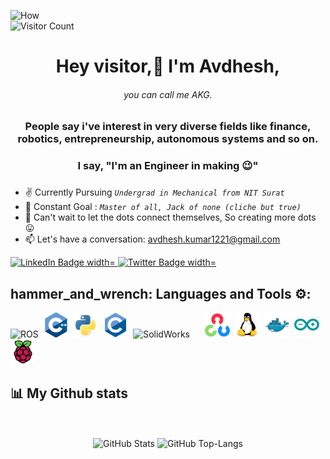 ![How](https://forthebadge.com/images/badges/built-by-DEVELOPERS.svg)  <br/>
![Visitor Count](https://profile-counter.glitch.me/{akg-codes}/count.svg) <br/>
 

      
### <h1 align="center">Hey visitor,👋 I'm Avdhesh,</h1> 
<h6 align="center"> you can call me AKG.</h1>
 
### <h3 align="center">People say i've interest in very diverse fields like finance, robotics, entrepreneurship, autonomous systems and so on. <h3/>
### <h3 align="center">I say, "I'm an Engineer in making &#128521;"<h3/>
- ✌️ Currently Pursuing *`Undergrad in Mechanical from NIT Surat`*
- 🎯 Constant Goal : *`Master of all, Jack of none (cliche but true) `*
- 👀 Can't wait to let the dots connect themselves, So creating more dots &#128539;
- 📫 Let's have a conversation: avdhesh.kumar1221@gmail.com
<a href="https://www.linkedin.com/in/avdhesh-akg/">
    <img src="https://img.shields.io/badge/-Avdhesh-blue?style=flat&logo=Linkedin&logoColor=white" alt="LinkedIn Badge width="80" height="30""/>
  </a>

  <a href="https://twitter.com/akg_tweet">
    <img src="https://img.shields.io/badge/akg_tweet-blue?style=for-the-badge&logo=twitter&logoColor=white" alt="Twitter Badge width="80" height="30""/>
  </a>
<br/>

 ## hammer_and_wrench: Languages and Tools ⚙:

<div>
  <img src="https://upload.wikimedia.org/wikipedia/commons/b/bb/Ros_logo.svg" title="ROS" alt="ROS" width="100" height="40"/>&nbsp;
  <img src="https://github.com/devicons/devicon/blob/master/icons/cplusplus/cplusplus-original.svg" title="C++" alt="C++" width="40" height="40"/>&nbsp;
  <img src="https://github.com/devicons/devicon/blob/master/icons/python/python-original.svg" title="Python" alt="Python" width="40" height="40"/>&nbsp;
  <img src="https://github.com/devicons/devicon/blob/master/icons/c/c-original.svg" title="C" alt="C" width="40" height="40"/>&nbsp;
  <img src="https://cdn.worldvectorlogo.com/logos/solidworks-logo-1.svg" title="SolidWorks" alt="SolidWorks" width="60" height="40"/>&nbsp;
  <!img src="https://github.com/devicons/devicon/blob/master/icons/pytorch/pytorch-original.svg" title="Pytorch" alt="Pytorch" width="40" height="40"/>&nbsp;
  <!img src="https://github.com/devicons/devicon/blob/master/icons/tensorflow/tensorflow-original.svg" title="TensorFlow" alt="TensorFlow" width="40" height="40"/>&nbsp;
  <img src="https://github.com/devicons/devicon/blob/master/icons/opencv/opencv-original.svg" title="OpenCV" alt="OpenCV" width="40" height="40"/>&nbsp;
  <img src="https://github.com/devicons/devicon/blob/master/icons/linux/linux-original.svg" title="Linux" alt="Linux" width="40" height="40"/>&nbsp;
  <img src="https://github.com/devicons/devicon/blob/master/icons/docker/docker-original.svg" title="Docker" alt="Docker" width="40" height="40"/>&nbsp;
  <img src="https://github.com/devicons/devicon/blob/master/icons/arduino/arduino-original.svg" title="Arduino" alt="Arduino" width="40" height="40"/>&nbsp;
  <img src="https://github.com/devicons/devicon/blob/master/icons/raspberrypi/raspberrypi-original.svg" title="RaspberryPi" alt="RaspberryPi" width="40" height="40"/>&nbsp;
</div>
 
<!-- <p align="center">
<img src="https://github-readme-stats.vercel.app/api?username=akg-codes&show_icons=true&theme=dracula" alt="akg-codes" />
</p>
 <p align="center">
<img src="https://github-readme-stats.vercel.app/api/top-langs/?username=akg-codes&theme=dracula&layout=compact" alt="akg-codes" />
</p> -->

## 📊 My Github stats
<br/>
<p align="center">
  <img src="https://github-readme-stats.vercel.app/api?username=akgcode&show_icons=true&theme=chartreuse-dark" alt="GitHub Stats" align="center" width="48%" />
  <img src="https://github-readme-stats.vercel.app/api/top-langs/?username=akgcode&layout=compact&theme=chartreuse-dark&langs_count=6" alt="GitHub Top-Langs" align="center" width="40%" />
 </p>
